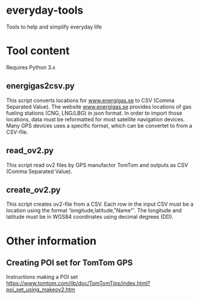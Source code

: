 # everyday-tools
Tools to help and simplify everyday life


# Tool content
Requires Python 3.x

## energigas2csv.py
This script converts locations for www.energigas.se to CSV (Comma Separated Value). The website www.energigas.se provides locations of gas fueling stations (CNG, LNG/LBG) in json format. In order to import those locations, data must be reformatted for most satellite navigation devices. Many GPS devices uses a specific format, which can be convertet to from a CSV-file.


## read_ov2.py
This script read ov2 files by GPS manufactor TomTom and outputs as CSV (Comma Separated Value).


## create_ov2.py
This script creates ov2-file from a CSV. Each row in the input CSV must be a location using the format 'longitude,latitude,"Name"'. The longitude and latitude must be in WGS84 coordinates using decimal degrees (DD).



# Other information

## Creating POI set for TomTom GPS
Instructions making a POI set https://www.tomtom.com/lib/doc/TomTomTips/index.html?poi_set_using_makeov2.htm
